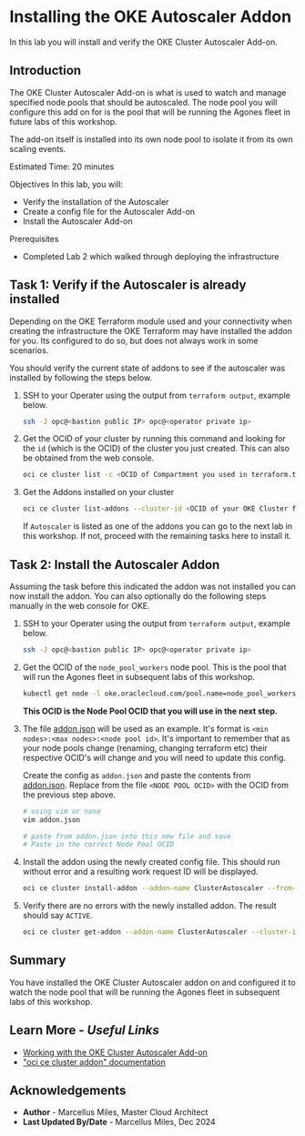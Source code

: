 # Installing the OKE Autoscaler Addon

In this lab you will install and verify the OKE Cluster Autoscaler Add-on.

## Introduction

The OKE Cluster Autoscaler Add-on is what is used to watch and manage specified node pools that should be autoscaled.  The node pool you will configure this add on for is the pool that will be running the Agones fleet in future labs of this workshop.

The add-on itself is installed into its own node pool to isolate it from its own scaling events.


Estimated Time: 20 minutes

Objectives
In this lab, you will:
 - Verify the installation of the Autoscaler
 - Create a config file for the Autoscaler Add-on
 - Install the Autoscaler Add-on

Prerequisites
 - Completed Lab 2 which walked through deploying the infrastructure

## **Task 1**: Verify if the Autoscaler is already installed

Depending on the OKE Terraform module used and your connectivity when creating the infrastructure the OKE Terraform may have installed the addon for you.  Its configured to do so, but does not always work in some scenarios.

You should verify the current state of addons to see if the autoscaler was installed by following the steps below.

1. SSH to your Operater using the output from `terraform output`, example below.

    ```bash
    ssh -J opc@<bastion public IP> opc@<operator private ip>
    ```

2. Get the OCID of your cluster by running this command and looking for the `id` (which is the OCID) of the cluster you just created.  This can also be obtained from the web console.

    ```bash
    oci ce cluster list -c <OCID of Compartment you used in terraform.tfvars>
    ```

3. Get the Addons installed on your cluster

    ```bash
    oci ce cluster list-addons --cluster-id <OCID of your OKE Cluster from previous step>
    ```

   If `Autoscaler` is listed as one of the addons you can go to the next lab in this workshop.  If not, proceed with the remaining tasks here to install it.

## **Task 2**: Install the Autoscaler Addon

Assuming the task before this indicated the addon was not installed you can now install the addon.  You can also optionally do the following steps manually in the web console for OKE.

1. SSH to your Operater using the output from `terraform output`, example below.

    ```bash
    ssh -J opc@<bastion public IP> opc@<operator private ip>
    ```

2. Get the OCID of the `node_pool_workers` node pool. This is the pool that will run the Agones fleet in subsequent labs of this workshop.

    ```bash
    kubectl get node -l oke.oraclecloud.com/pool.name=node_pool_workers -o json |grep node-pool-id
    ```

   **This OCID is the Node Pool OCID that you will use in the next step.**

3. The file [addon.json](./files/addon.json) will be used as an example. It's format is `<min nodes>:<max nodes>:<node pool id>`. It's important to remember that as your node pools change (renaming, changing terraform etc) their respective OCID's will change and you will need to update this config.

   Create the config as `addon.json` and paste the contents from [addon.json](./files/addon.json). Replace from the file `<NODE POOL OCID>` with the OCID from the previous step above.

    ```bash
    # using vim or nano
    vim addon.json

    # paste from addon.json into this new file and save
    # Paste in the correct Node Pool OCID
    ```

4. Install the addon using the newly created config file.  This should run without error and a resulting work request ID will be displayed.


    ```bash
    oci ce cluster install-addon --addon-name ClusterAutoscaler --from-json file://addon.json --cluster-id <ocid of cluster>
    ```

5. Verify there are no errors with the newly installed addon. The result should say `ACTIVE`.

    ```bash
    oci ce cluster get-addon --addon-name ClusterAutoscaler --cluster-id <ocid of cluster> | grep lifecycle-state
    ```

## **Summary**

You have installed the OKE Cluster Autoscaler addon on and configured it to watch the node pool that will be running the Agones fleet in subsequent labs of this workshop.

## Learn More - *Useful Links*

- [Working with the OKE Cluster Autoscaler Add-on](https://docs.oracle.com/en-us/iaas/Content/ContEng/Tasks/contengusingclusterautoscaler_topic-Working_with_Cluster_Autoscaler_as_Cluster_Add-on.htm)
- ["oci ce cluster addon" documentation](https://docs.oracle.com/en-us/iaas/tools/oci-cli/3.50.3/oci_cli_docs/cmdref/ce/cluster.html)

## **Acknowledgements**

 - **Author** - Marcellus Miles, Master Cloud Architect
 - **Last Updated By/Date** - Marcellus Miles, Dec 2024